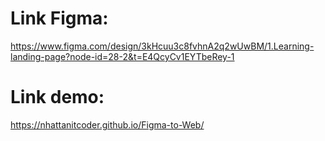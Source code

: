 # Link Figma:
https://www.figma.com/design/3kHcuu3c8fvhnA2q2wUwBM/1.Learning-landing-page?node-id=28-2&t=E4QcyCv1EYTbeRey-1
# Link demo:
https://nhattanitcoder.github.io/Figma-to-Web/
